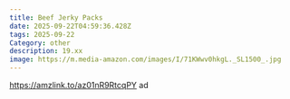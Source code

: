 ```yaml
---
title: Beef Jerky Packs
date: 2025-09-22T04:59:36.428Z
tags: 2025-09-22
Category: other
description: 19.xx
image: https://m.media-amazon.com/images/I/71KWwv0hkgL._SL1500_.jpg
---
```

https://amzlink.to/az01nR9RtcqPY ad